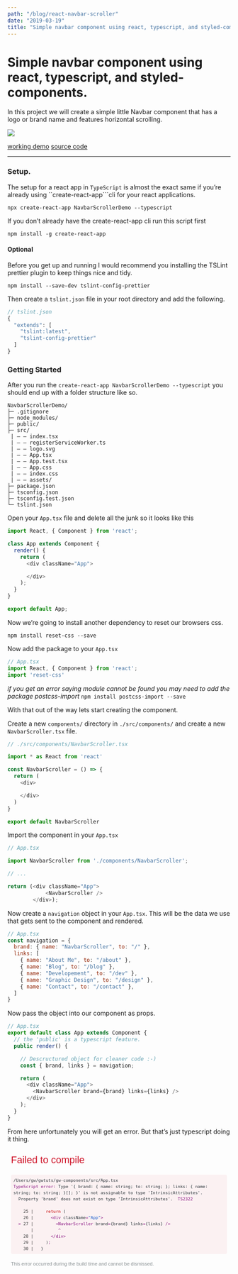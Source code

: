 ```yaml
---
path: "/blog/react-navbar-scroller"
date: "2019-03-19"
title: "Simple navbar component using react, typescript, and styled-components."
---
```


# Simple navbar component using react, typescript, and styled-components.

In this project we will create a simple little Navbar component that has a logo or brand name and features horizontal scrolling.

![](https://raw.githubusercontent.com/gwtuts/react-navbar-scroller/master/demo.gif)

[working demo](https://react-navbar-scroller.now.sh/)
[source code](https://github.com/gwtuts)

----

### Setup.

The setup for a react app in `TypeScript` is almost the exact same if you’re already using ``create-react-app```cli for your react applications.

```
npx create-react-app NavbarScrollerDemo --typescript
```

If you don’t already have the create-react-app cli run this script first

```
npm install -g create-react-app
```

#### Optional
Before you get up and running I would recommend you installing the TSLint prettier plugin to keep things nice and tidy.
```
npm install --save-dev tslint-config-prettier
```
Then create a  `tslint.json` file in your root directory and add the following.

```js
// tslint.json
{
  "extends": [
    "tslint:latest",
    "tslint-config-prettier"
  ]
}
```

### Getting Started

After you run the  `create-react-app NavbarScrollerDemo --typescript` you should end up with a folder structure like so.

```
NavbarScrollerDemo/
├─ .gitignore
├─ node_modules/
├─ public/
├─ src/
 | — — index.tsx
 | — — registerServiceWorker.ts
 | — — logo.svg
 | — — App.tsx
 | — — App.test.tsx
 | — — App.css
 | — — index.css
 | — — assets/
├─ package.json
├─ tsconfig.json
├─ tsconfig.test.json
└─ tslint.json
```

Open your `App.tsx` file and delete all the junk so it looks like this

```js
import React, { Component } from 'react';

class App extends Component {
  render() {
    return (
      <div className="App">

      </div>
    );
  }
}

export default App;

```

Now we’re going to install another dependency to reset our browsers css.

`npm install reset-css --save`

Now add the package to your  `App.tsx`

```js
// App.tsx
import React, { Component } from 'react';
import 'reset-css'
```

*if you get an error saying module cannot be found you may need to add the package postcss-import* `npm install postcss-import --save`

With that out of the way lets start creating the component.

Create a new `components/` directory in `./src/components/` and create a new `NavbarScroller.tsx` file.

```js
// ./src/components/NavbarScroller.tsx

import * as React from 'react'

const NavbarScroller = () => {
  return (
    <div>

    </div>
  )
}

export default NavbarScroller
```

Import the component in your `App.tsx`

```js
// App.tsx

import NavbarScroller from './components/NavbarScroller';

// ...

return (<div className="App">
			<NavbarScroller />
		</div>);
```

Now create a `navigation` object in your `App.tsx`. This will be the data we use that gets sent to the component and rendered.

```js
// App.tsx
const navigation = {
  brand: { name: "NavbarScroller", to: "/" },
  links: [
    { name: "About Me", to: "/about" },
    { name: "Blog", to: "/blog" },
    { name: "Developement", to: "/dev" },
    { name: "Graphic Design", to: "/design" },
    { name: "Contact", to: "/contact" },
  ]
}
```

Now pass the object into our component as props.
```js
// App.tsx
export default class App extends Component {
  // the 'public' is a typescript feature.
  public render() {

	// Descructured object for cleaner code :-)
    const { brand, links } = navigation;

    return (
      <div className="App">
        <NavbarScroller brand={brand} links={links} />
      </div>
    );
  }
}
```

From here unfortunately you will get an error. But that’s just typescript doing it thing.

 <div style="position: relative; display: inline-flex; flex-direction: column; height: 100%; width: 1024px; max-width: 100%; overflow-x: hidden; overflow-y: auto; padding: 0.5rem; box-sizing: border-box; text-align: left; font-family: Consolas, Menlo, monospace; font-size: 11px; white-space: pre-wrap; word-break: break-word; line-height: 1.5; color: rgb(41, 50, 56);"><div style="font-size: 2em; font-family: sans-serif; color: rgb(206, 17, 38); white-space: pre-wrap; margin: 0px 2rem 0.75rem 0px; flex: 0 0 auto; max-height: 50%; overflow: auto;">Failed to compile</div><div><pre style="position: relative; display: block; padding: 0.5em; margin-top: 0.5em; margin-bottom: 0.5em; overflow-x: auto; white-space: pre-wrap; border-top-left-radius: 0.25rem; border-top-right-radius: 0.25rem; border-bottom-right-radius: 0.25rem; border-bottom-left-radius: 0.25rem; background-color: rgba(206, 17, 38, 0.0470588);"><code style="font-family: Consolas, Menlo, monospace;"><span data-ansi-line="true"><span>/Users/gw/gwtuts/gw-components/src/App.tsx</span></span><br><span data-ansi-line="true"><span></span><span style="color: #881280;"></span><span style="color: #881280;">TypeScript error: </span><span style="color: #881280;"></span><span>Type '{ brand: { name: string; to: string; }; links: { name: string; to: string; }[]; }' is not assignable to type 'IntrinsicAttributes'.</span></span><br><span data-ansi-line="true"><span>  Property 'brand' does not exist on type 'IntrinsicAttributes'.  </span><span style="color: #881280;"></span><span style="color: #881280;">TS2322</span><span style="color: #881280;"></span><span></span></span><br><span data-ansi-line="true"><span></span></span><br><span data-ansi-line="true"><span>  </span><span> </span><span style="color: #333333;"> 25 | </span><span>    </span><span style="color: #c80000;">return</span><span> (</span><span></span></span><br><span data-ansi-line="true"><span>  </span><span> </span><span style="color: #333333;"> 26 | </span><span>      </span><span style="color: #881280;">&lt;</span><span></span><span style="color: #881280;">div</span><span> className</span><span style="color: #881280;">=</span><span></span><span style="color: #1155cc;">"App"</span><span></span><span style="color: #881280;">&gt;</span><span></span><span></span></span><br><span data-ansi-line="true"><span>  </span><span></span><span style="color: #881280;"></span><span style="color: #881280;">&gt;</span><span style="color: #881280;"></span><span></span><span style="color: #333333;"> 27 | </span><span>        </span><span style="color: #881280;">&lt;</span><span></span><span style="color: #881280;">NavbarScroller</span><span> brand</span><span style="color: #881280;">=</span><span>{brand} links</span><span style="color: #881280;">=</span><span>{links} </span><span style="color: #881280;">/</span><span></span><span style="color: #881280;">&gt;</span><span></span><span></span></span><br><span data-ansi-line="true"><span>  </span><span> </span><span style="color: #333333;">    | </span><span>         </span><span style="color: #881280;"></span><span style="color: #881280;">^</span><span style="color: #881280;"></span><span></span><span></span></span><br><span data-ansi-line="true"><span>  </span><span> </span><span style="color: #333333;"> 28 | </span><span>      </span><span style="color: #881280;">&lt;</span><span></span><span style="color: #881280;">/</span><span></span><span style="color: #881280;">div</span><span></span><span style="color: #881280;">&gt;</span><span></span><span></span></span><br><span data-ansi-line="true"><span>  </span><span> </span><span style="color: #333333;"> 29 | </span><span>    )</span><span style="color: #881280;">;</span><span></span><span></span></span><br><span data-ansi-line="true"><span>  </span><span> </span><span style="color: #333333;"> 30 | </span><span>  }</span><span></span></span></code></pre></div><div style="font-family: sans-serif; color: rgb(135, 142, 145); margin-top: 0.5rem; flex: 0 0 auto;">This error occurred during the build time and cannot be dismissed.<br></div></div>

We can fix this by defining the types of props we’re sending to the component.
Get it … types… typescript

If we wanted to, we could simple clear the error by setting out props to any.
```js
// NavbarScroller.tsx

const NavbarScroller = (props: any) => {
  // this completely defeats the purpose of using typescipt
  return (
    <div>
      <p>NavbarScroller</p>
    </div>
  )
}

export default NavbarScroller
```

I’m not saying that you might not ever need to use  `any` to defend you type of for our situation we know we’re going to be sending two different props.

1. The  `brand` object that contains two different properties `name, to` these are both strings and even if their value changes. The variable type should still always be an `object` with two values that are  `name` and `to`.
2. The `links` array is same object as our `brand` but in an array. And it should always retain that structure.

First let’s just tell TypeScript that the props are an object.
```js
const NavbarScroller = (props: {}) => {...}
```

Now that we have defended the object lets add the `brand`
```js
const NavbarScroller = (props: { brand }) => {...}
```

Now we need to defend the brand and the brand is…. you guessed it, an object.
```js
const NavbarScroller = (props: { brand: {} }) => {...}
```

Now we can start defining the brand object that contains two strings, `name` and `to`
```js
const NavbarScroller = (props: { brand: { name: string, to: string } }) => {...}
```

So that validates our brand object but now we need to validate our links, the array of the same object.
```js
const NavbarScroller = (props: {
  brand: { name: string; to: string };
  links: Array // Start by assigning the array
}) => { ... };
```


Now we can shape the objects within the array.
```
const NavbarScroller = (props: {
  brand: { name: string; to: string };
  links:  Array<{ name: string; to: string }>
}) => { ... };

// Then is pretty much the same as defining the object.
```


That right there is what all the `TypeScript` Hype is about. When functions know what that are expecting before hand it allows us to find bugs before they even happen and make it a lot easier to find and fix problems before they make it into production.


Now lets add our Brand element
```js
// NavbarScroller.tsx
const { brand } = props;
// descructure object to avoid 'props.brand.to'

  return (
    <div>
      <a href={brand.to}>{brand.name}</a>
    </div>
  )
```


Mapping our links.
Here we want out type to be `NavLinks: any` because we’re returning JSX.
```js
const NavLinks: any = () => links.map((link: { name: string, to: string }) => <li key={link.name}><a href={link.to}>{link.name}</a></li>);

return (<div>
			<a href={brand.to}>{brand.name}</a>
			<NavLinks />
		</div>)
```


Finally.

Lets add some `styled-components` in our  `NavbarScroller.tsx`;
```
npm install styled-components --save
```


```js
import * as React from 'react'
import styled from 'styled-components';

const NavbarScroller = (props: {
  brand: { name: string; to: string },
  links: Array<{ name: string, to: string }>
}) => {
  const { brand, links } = props;
  const NavLinks: any = () => links.map((link: { name: string, to: string }) => <li key={link.name}><a href={link.to}>{link.name}</a></li>);
  return (
    <div>
      <a href={brand.to}>{brand.name}</a>
      <NavLinks />
    </div>
  )
};

export default NavbarScroller;

```


### Here is the styling I used for the styled-components

```js
const Theme = {
  colors: {
    bg: `#fff`,
    dark: `#24292e`,
    light: `#EEEEEE`,
    red: `#ff5851`,
  },
  fonts: {
    body: `IBM Plex Sans, sans-serif`,
    heading: `IBM Plex Sans, sans-serif`,
  }
}

const Navbar = styled.nav`
  background: ${Theme.colors.dark};
  font-family: ${Theme.fonts.heading};
  color: ${Theme.colors.light};
  display: flex;
  align-items: center;
  justify-content: space-between;
  a { color: white; text-decoration: none; }`;

const Brand = styled.a`
  font-weight: bold;
  font-style: italic;
  margin-left: 1rem;
  padding-right: 1rem;`;

const Ul = styled.ul`
  display: flex;
  flex-wrap: nowrap;
  overflow-x: auto;
  -webkit-overflow-scrolling: touch;`;

const Li = styled.li`
  flex: 0 0 auto;
  -webkit-box-align: center;
  -webkit-box-pack: center;
  -webkit-tap-highlight-color: transparent;
  align-items: center;
  color: #999;
  height: 100%;
  justify-content: center;
  text-decoration: none;
  -webkit-box-align: center;
  -webkit-box-pack: center;
  -webkit-tap-highlight-color: transparent;
  align-items: center;
  color: #999;
  display: flex;
  font-size: 14px;
  height: 50px;
  justify-content: center;
  line-height: 16px;
  margin: 0 10px ;
  text-decoration: none;
  white-space: nowrap;`;
```


After you create the styled-components you can go back and update your component to use them like so.
```js
const NavbarScroller = (props: {
  brand: { name: string; to: string },
  links: Array<{ name: string, to: string }>
}) => {
  const { brand, links } = props;
  const NavLinks: any = () => links.map((link: { name: string, to: string }) => <Li key={link.name}><a href={link.to}>{link.name}</a></Li>);
  return (
    <Navbar>
      <Brand href={brand.to}>{brand.name}</Brand>
      <Ul>
        <NavLinks />
      </Ul>
    </Navbar >
  )
};
```

There you have it!

--glweems

![](https://raw.githubusercontent.com/gwtuts/react-navbar-scroller/master/demo.png)

